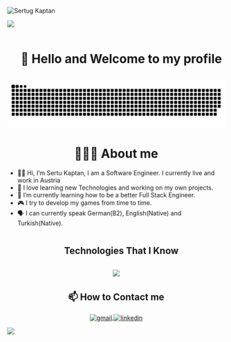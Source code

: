 ![Sertug Kaptan](https://assets.cdn.moviepilot.de/files/0523cbcfcefddec0a8a4796bc92a6178653e76e147a4fc6bdc8253e1b4ad/fill/1200/576/Wall-E.jpg)
<!--horizontal divider(gradiant)-->
<img src="https://user-images.githubusercontent.com/73097560/115834477-dbab4500-a447-11eb-908a-139a6edaec5c.gif">
<!--h1 without bottom border-->
<div id="user-content-toc">
  <ul align="center">
    <summary><h1 style="display: inline-block">👋 Hello and Welcome to my profile</h1></summary>
  </ul>
</div>
<!--- snake -->
<div align="center">
  <img  src="https://github.com/1999AZZAR/1999AZZAR/blob/main/resources/img/grid-snake.svg"
       alt="snake" /></a>
</div>

<div align="center">
  <h1> 👨🏻‍💻 About me </h1>
</div>

- 🙋‍♂️ Hi, I’m Sertu Kaptan, I am a Software Engineer. I currently live and work in Austria
- 👀 I love learning new Technologies and working on my own projects.
- 🌱 I’m currently learning how to be a better Full Stack Engineer.
- 🎮​ I try to develop my games from time to time.
- 🗣️ I can currently speak German(B2), English(Native) and Turkish(Native).


  
<div id="user-content-toc">
  <ul align="center">
    <h2 style="display: inline-block">Technologies That I Know </h2>
  </ul>
</div>

<p align="center">
  <a href="https://skillicons.dev">
    <img src="https://skillicons.dev/icons?i=git,css,spring,angular,eclipse,docker,github,html,idea,java,js,mongodb,mysql,nodejs,postman,py,cs,dotnet,react,vscode&perline=14" />
  </a>
</p>

<div align="center">
  <h2>📫 How to Contact me</h2>
</div>

<p align="center">
  <a href="sertukaptan@gmail.com"><img align="center" src="https://upload.wikimedia.org/wikipedia/commons/thumb/7/7e/Gmail_icon_%282020%29.svg/1024px-Gmail_icon_%282020%29.svg.png" alt="gmail" height="50" width="65"/> </a>
  <a href="https://www.linkedin.com/in/sertu-kaptan-3449161b0/" target="blank"><img align="center" src="https://user-images.githubusercontent.com/88904952/234979284-68c11d7f-1acc-4f0c-ac78-044e1037d7b0.png" alt="linkedin" height="50" width="50" /></a>
</p>


<!--horizontal divider(gradiant)-->
<img src="https://user-images.githubusercontent.com/73097560/115834477-dbab4500-a447-11eb-908a-139a6edaec5c.gif">
<!--h1 without bottom border-->
